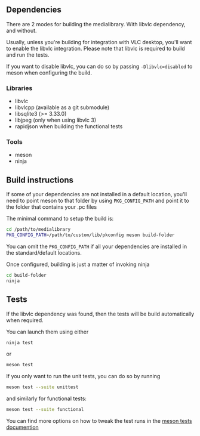 ## Dependencies

There are 2 modes for building the medialibrary. With libvlc dependency, and without.

Usually, unless you're building for integration with VLC desktop, you'll want to enable the libvlc integration. Please note that libvlc is required to build and run the tests.

If you want to disable libvlc, you can do so by passing `-Dlibvlc=disabled` to meson when configuring the build.

### Libraries

* libvlc
* libvlcpp (available as a git submodule)
* libsqlite3 (>= 3.33.0)
* libjpeg (only when using libvlc 3)
* rapidjson when building the functional tests

### Tools

* meson
* ninja

## Build instructions

If some of your dependencies are not installed in a default location, you'll need to point meson to that folder by using `PKG_CONFIG_PATH` and point it to the folder that contains your .pc files

The minimal command to setup the build is:
```bash
cd /path/to/medialibrary
PKG_CONFIG_PATH=/path/to/custom/lib/pkconfig meson build-folder
```
You can omit the `PKG_CONFIG_PATH` if all your dependencies are installed in the standard/default locations.

Once configured, building is just a matter of invoking ninja
```bash
cd build-folder
ninja
```

## Tests

If the libvlc dependency was found, then the tests will be build automatically when required.

You can launch them using either

```bash
ninja test
```
or
```bash
meson test
```

If you only want to run the unit tests, you can do so by running
```bash
meson test --suite unittest
```
and similarly for functional tests:
```bash
meson test --suite functional
```

You can find more options on how to tweak the test runs in the [meson tests documention](https://mesonbuild.com/Unit-tests.html#unit-tests)
